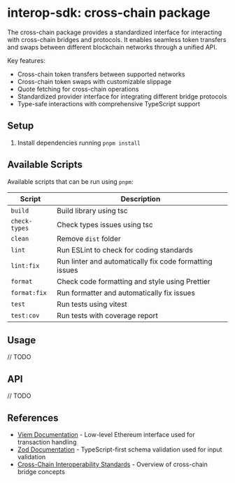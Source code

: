 # interop-sdk: cross-chain package

The cross-chain package provides a standardized interface for interacting with cross-chain bridges and protocols. It enables seamless token transfers and swaps between different blockchain networks through a unified API.

Key features:

-   Cross-chain token transfers between supported networks
-   Cross-chain token swaps with customizable slippage
-   Quote fetching for cross-chain operations
-   Standardized provider interface for integrating different bridge protocols
-   Type-safe interactions with comprehensive TypeScript support

## Setup

1. Install dependencies running `pnpm install`

## Available Scripts

Available scripts that can be run using `pnpm`:

| Script        | Description                                             |
| ------------- | ------------------------------------------------------- |
| `build`       | Build library using tsc                                 |
| `check-types` | Check types issues using tsc                            |
| `clean`       | Remove `dist` folder                                    |
| `lint`        | Run ESLint to check for coding standards                |
| `lint:fix`    | Run linter and automatically fix code formatting issues |
| `format`      | Check code formatting and style using Prettier          |
| `format:fix`  | Run formatter and automatically fix issues              |
| `test`        | Run tests using vitest                                  |
| `test:cov`    | Run tests with coverage report                          |

## Usage

// TODO

## API

// TODO

## References

-   [Viem Documentation](https://viem.sh/) - Low-level Ethereum interface used for transaction handling
-   [Zod Documentation](https://zod.dev/) - TypeScript-first schema validation used for input validation
-   [Cross-Chain Interoperability Standards](https://ethereum.org/en/developers/docs/bridges/) - Overview of cross-chain bridge concepts

